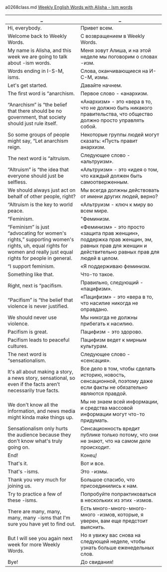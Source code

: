 a0268class.md
[Weekly English Words with Alisha - Ism words](https://www.youtube.com/watch?v=Qc_DxVGtzLI)





_|_
--|--
Hi, everybody.|Привет всем.
Welcome back to Weekly Words.|С возвращением в Weekly Words.
My name is Alisha, and this week we are going to talk about -ism words.|Меня зовут Алиша, и на этой неделе мы поговорим о словах -изм.
Words ending in I-S-M, isms.|Слова, оканчивающиеся на И-С-М, измы.
Let's get started.|Давайте начнем.
The first word is “anarchism.|Первое слово - «анархизм.
“Anarchism” is “the belief that there should be no government, that society should just rule itself.|«Анархизм» - это «вера в то, что не должно быть никакого правительства, что общество должно просто управлять собой.
So some groups of people might say, “Let anarchism reign.|Некоторые группы людей могут сказать: «Пусть правит анархизм.
The next word is “altruism.|Следующее слово - «альтруизм».
“Altruism” is “the idea that everyone should just be selfless.|«Альтруизм» - это «идея о том, что каждый должен быть самоотверженным.
We should always just act on behalf of other people, right?|Мы всегда должны действовать от имени других людей, верно?
“Altruism is the key to world peace.|«Альтруизм - ключ к миру во всем мире.
“Feminism.|"Феминизм.
“Feminism” is just “advocating for women's rights,” supporting women's rights, uh, equal rights for women and really just equal rights for people in general.|«Феминизм» - это просто «защита прав женщин», поддержка прав женщин, эм, равных прав для женщин и действительно равных прав для людей в целом.
“I support feminism.|«Я поддерживаю феминизм.
Something like that.|Что-то такое.
Right, next is “pacifism.|Правильно, следующий - «пацифизм».
“Pacifism” is “the belief that violence is never justified.|«Пацифизм» - это «вера в то, что насилие никогда не оправдано.
We should never use violence.|Мы никогда не должны прибегать к насилию.
Pacifism is great.|Пацифизм - это здорово.
Pacifism leads to peaceful cultures.|Пацифизм ведет к мирным культурам.
The next word is “sensationalism.|Следующее слово - «сенсация».
It's all about making a story, a news story, sensational, so even if the facts aren’t necessarily true facts.|Все дело в том, чтобы сделать историю, новость, сенсационной, поэтому даже если факты не обязательно являются правдой.
We don't know all the information, and news media might kinda make things up.|Мы не знаем всей информации, и средства массовой информации могут что-то придумать.
Sensationalism only hurts the audience because they don't know what's truly going on.|Сенсационность вредит публике только потому, что они не знают, что на самом деле происходит.
End!|Конец!
That's it.|Вот и все.
That's -isms.|Это -измы.
Thank you very much for joining us.|Большое спасибо, что присоединились к нам.
Try to practice a few of these -isms.|Попробуйте попрактиковаться в нескольких из этих -измов.
There are many, many, many, many -isms that I'm sure you have yet to find out.|Есть много-много-много-много -измов, которые, я уверен, вам еще предстоит выяснить.
But I will see you again next week for more Weekly Words.|Но я увижу вас снова на следующей неделе, чтобы узнать больше еженедельных слов.
Bye!|До свидания!
